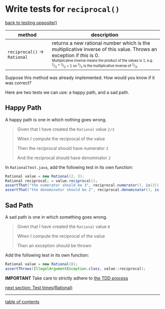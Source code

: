 # Write tests for `reciprocal()`
[back to testing opposite()](test_opposite.md)

| method | description |
| ------ | ----------- |
| `reciprocal()` &rarr; `Rational` | returns a new rational number which is the multiplicative inverse of this value. Throws an exception if *this* is 0.<br /><sup><sub>Multiplicative inverse means the product of the values is 1, e.g. <sup>2</sup>/<sub>3</sub> * <sup>3</sup>/<sub>2</sub> = 1 so <sup>3</sup>/<sub>2</sub> is the multiplicative inverse of <sup>2</sup>/<sub>3</sub>.</sub></sup> |

Suppose this method was already implemented. How would you know if it was correct?

Here are two tests we can use: a happy path, and a sad path.

## Happy Path

A happy path is one in which nothing goes wrong.

> Given that I have created the `Rational` value `2/3`
>
> When I compute the reciprocal of the value
>
> Then the reciprocal should have numerator `3`
>
> And the reciprocal should have denominator `2`

In `RationalTest.java`, add the following test in its own function:

```java
Rational value = new Rational(2, 3);
Rational reciprocal; = value.reciprocal();
assertThat("the numerator should be 3", reciprocal.numerator(), is(3));
assertThat("the denominator should be 2", reciprocal.denominator(), is(2));
```

## Sad Path

A sad path is one in which something goes wrong.

> Given that I have created the `Rational` value `0`
>
> When I compute the reciprocal of the value
>
> Then an exception should be thrown

Add the following test in its own function:

```java
Rational value = new Rational(0);
assertThrows(IllegalArgumentException.class, value::reciprocal);
```

**IMPORTANT** Take care to strictly adhere to [the TDD process](tdd_process.md)

[next section: Test times(Rational)](test_times.md)

<hr>

[table of contents](toc.md)